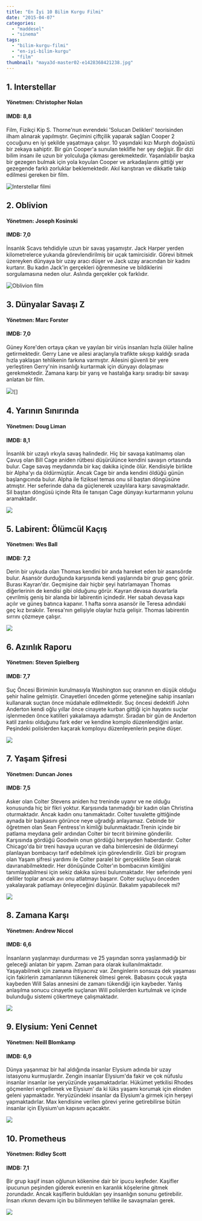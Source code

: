 ```yaml
---
title: "En İyi 10 Bilim Kurgu Filmi"
date: "2015-04-07"
categories: 
  - "maddesel"
  - "sinema"
tags: 
  - "bilim-kurgu-filmi"
  - "en-iyi-bilim-kurgu"
  - "film"
thumbnail: "maya3d-master02-e1428368421238.jpg"
---
```


## **1\. Interstellar** 

#### Yönetmen: Christopher Nolan

#### IMDB: 8,8

Film, Fizikçi Kip S. Thorne'nun evrendeki 'Solucan Delikleri' teorisinden ilham alınarak yapılmıştır.  Geçimini çiftçilik yaparak sağlan Cooper 2 çocuğunu en iyi şekilde yaşatmaya çalışır. 10 yaşındaki kızı Murph doğaüstü bir zekaya sahiptir. Bir gün Cooper'a sunulan teklifle her şey değişir. Bir dizi bilim insanı ile uzun bir yolculuğa çıkması gerekmektedir. Yaşanılabilir başka bir gezegen bulmak için yola koyulan Cooper ve arkadaşlarını gittiği yer gezegende farklı zorluklar beklemektedir. Akıl karıştıran ve dikkatle takip edilmesi gereken bir film.

![Interstellar filmi](images/MBinterstellar.jpg)

## **2\. Oblivion**

#### **Yönetmen: Joseph Kosinski**

#### **IMDB: 7,0**

İnsanlık Scavs tehdidiyle uzun bir savaş yaşamıştır. Jack Harper yerden kilometrelerce yukarıda görevlendirilmiş bir uçak tamircisidir. Görevi bitmek üzereyken dünyaya bir uzay aracı düşer ve Jack uzay aracından bir kadını kurtarır. Bu kadın Jack'in gerçekleri öğrenmesine ve bildiklerini sorgulamasına neden olur. Aslında gerçekler çok farklıdır.

![Oblivion film](images/Oblivion-930354183-large.jpg)

## **3\. Dünyalar Savaşı Z**

#### **Yönetmen: Marc Forster**

#### IMDB: 7,0

Güney Kore'den ortaya çıkan ve yayılan bir virüs insanları hızla ölüler haline getirmektedir. Gerry Lane ve ailesi araçlarıyla trafikte sıkışıp kaldığı sırada hızla yaklaşan tehlikenin farkına varmıştır. Ailesini güvenli bir yere yerleştiren Gerry'nin insanlığı kurtarmak için dünyayı dolaşması gerekmektedir. Zamana karşı bir yarış ve hastalığa karşı sıradışı bir savaşı anlatan bir film.

![](images/world-war-z-sabahlatan.jpg)![]

 

## **4\. Yarının Sınırında**

#### **Yönetmen: Doug Liman**

#### IMDB: 8,1

İnsanlık bir uzaylı ırkıyla savaş halindedir. Hiç bir savaşa katılmamış olan Çavuş olan Bill Cage aniden rütbesi düşürülünce kendini savaşın ortasında bulur. Cage savaş meydanında bir kaç dakika içinde ölür. Kendisiyle birlikte bir Alpha'yı da öldürmüştür. Ancak Cage bir anda kendini öldüğü günün başlangıcında bulur. Alpha ile fiziksel temas onu sil baştan döngüsüne atmıştır. Her seferinde daha da güçlenerek uzaylılara karşı savaşmaktadır. Sil baştan döngüsü içinde Rita ile tanışan Cage dünyayı kurtarmanın yolunu aramaktadır.

![](images/049226.jpg)

 

## **5\. Labirent: Ölümcül Kaçış**

#### Yönetmen: Wes Ball

#### IMDB: 7,2

Derin bir uykuda olan Thomas kendini bir anda hareket eden bir asansörde bulur. Asansör durduğunda karşısında kendi yaşlarında bir grup genç görür. Burası Kayran'dır. Geçmişine dair hiçbir şeyi hatırlamayan Thomas diğerlerinin de kendisi gibi olduğunu görür. Kayran devasa duvarlarla çevrilmiş geniş bir alanda bir labirentin içindedir. Her sabah devasa kapı açılır ve güneş batınca kapanır. 1 hafta sonra asansör ile Teresa adındaki geç kız bırakılır. Teresa'nın gelişiyle olaylar hızla gelişir. Thomas labirentin sırrını çözmeye çalışır.

![](images/975e2b30-1414-11e4-b481-8d9eafa14ff7_MazeRunner_1Sht_B_Sp-240x400.jpg)

 

## **6\. Azınlık Raporu**

#### Yönetmen: Steven Spielberg

#### IMDB: 7,7

Suç Öncesi Biriminin kurulmasıyla Washington suç oranının en düşük olduğu şehir haline gelmiştir. Cinayetleri önceden görme yeteneğine sahip insanları kullanarak suçtan önce müdahale edilmektedir. Suç öncesi dedektifi John Anderton kendi oğlu yıllar önce cinayete kurban gittiği için hayatını suçlar işlenmeden önce katilleri yakalamaya adamıştır. Sıradan bir gün de Anderton katil zanlısı olduğunu fark eder ve kendine komplo düzenlendiğini anlar. Peşindeki polislerden kaçarak komployu düzenleyenlerin peşine düşer.

![](images/minority-report-sabahlatan.jpg)

 

## **7\. Yaşam Şifresi** 

#### Yönetmen: Duncan Jones

#### IMDB: 7,5

Asker olan Colter Stevens aniden hız treninde uyanır ve ne olduğu konusunda hiç bir fikri yoktur. Karşısında tanımadığı bir kadın olan Christina oturmaktadır. Ancak kadın onu tanımaktadır. Colter tuvalette gittiğinde aynada bir başkasını görünce neye uğradığı anlayamaz. Cebinde bir öğretmen olan Sean Fentress'ın kimliği bulunmaktadır.Trenin içinde bir patlama meydana gelir ardından Colter bir tecrit birimine gönderilir. Karşısında gördüğü Goodwin onun gördüğü herşeyden haberdardır. Colter Chicago'da bir treni havaya uçuran ve daha binlercesini de öldürmeyi planlayan bombacıyı tarif edebilmek için görevlendirilir. Gizli bir program olan Yaşam şifresi yardımı ile Colter paralel bir gerçeklikte Sean olarak davranabilmektedir. Her dönüşünde Colter'ın bombacının kimliğini tanımlayabilmesi için sekiz dakika süresi bulunmaktadır. Her seferinde yeni deliller toplar ancak avı onu atlatmayı başarır.  Colter suçluyu önceden yakalayarak patlamayı önleyeceğini düşünür. Bakalım yapabilecek mi?

![](images/source-code-sabahlatan.jpg)

 

## **8\. Zamana Karşı**

#### Yönetmen: Andrew Niccol

#### IMDB: 6,6

İnsanların yaşlanmayı durdurması ve 25 yaşından sonra yaşlanmadığı bir geleceği anlatan bir yapım. Zaman para olarak kullanılmaktadır. Yaşayabilmek için zamana ihtiyacınız var. Zenginlerin sonsuza dek yaşaması için fakirlerin zamanlarının tükenerek ölmesi gerek. Babasını çocuk yaşta kaybeden Will Salas annesini de zamanı tükendiği için kaybeder. Yanlış anlaşılma sonucu cinayetle suçlanan Will polislerden kurtulmak ve içinde bulunduğu sistemi çökertmeye çalışmaktadır.

![](images/in-time-sabahlatan.jpg)

 

## **9\. Elysium: Yeni Cennet**

#### **Yönetmen: Neill Blomkamp**

#### IMDB: 6,9

Dünya yaşanmaz bir hal aldığında insanlar Elysium adında bir uzay istasyonu kurmuşlardır. Zengin insanlar Elysium'da fakir ve çok nüfuslu insanlar insanlar ise yeryüzünde yaşamaktadırlar. Hükümet yetkilisi Rhodes göçmenleri engellemek ve Elysium' da ki lüks yaşamı korumak için elinden geleni yapmaktadır. Yeryüzündeki insanlar da Elysium'a girmek için herşeyi yapmaktadırlar. Max kendisine verilen görevi yerine getirebilirse bütün insanlar için Elysium'un kapısını açacaktır.

![](images/elysium.jpg)

 

## **10\. Prometheus**

#### **Yönetmen: Ridley Scott**

#### **IMDB: 7,1**

Bir grup kaşif insan oğlunun kökenine dair bir ipucu keşfeder. Kaşifler ipucunun peşinden giderek evrenin en karanlık köşelerine gitmek zorundadır. Ancak kaşiflerin buldukları şey insanlığın sonunu getirebilir. İnsan ırkının devamı için bu bilinmeyen tehlike ile savaşmaları gerek.

![](images/Prometheusposterfixed.jpg)
